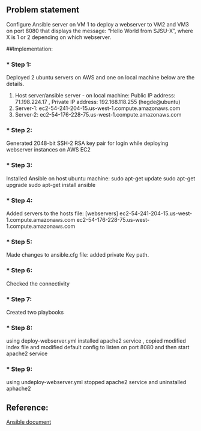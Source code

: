 ## Problem statement
Configure Ansible server on VM 1 to deploy a webserver to VM2 and VM3 on port 8080 that displays the message: “Hello World from SJSU-X”, where X is 1 or 2 depending on which webserver.

##Implementation:


### * Step 1:
 Deployed 2 ubuntu servers on AWS and one on local machine below are the details.
1. Host server/ansible server - on local machine: Public IP address: 71.198.224.17 ,
    Private IP address: 192.168.118.255 (hegde@ubuntu)
2. Server-1: ec2-54-241-204-15.us-west-1.compute.amazonaws.com
3. Server-2: ec2-54-176-228-75.us-west-1.compute.amazonaws.com



### * Step 2:
Generated 2048-bit SSH-2 RSA key pair for login while deploying webserver instances
on AWS EC2


### * Step 3:
Installed Ansible on host ubuntu machine:
sudo apt-get update
sudo apt-get upgrade
sudo apt-get install ansible

### * Step 4:
Added servers to the hosts file:
[webservers]
 ec2-54-241-204-15.us-west-1.compute.amazonaws.com
 ec2-54-176-228-75.us-west-1.compute.amazonaws.com

### * Step 5:
Made changes to ansible.cfg file:
added private Key path.

### * Step 6:
Checked the connectivity

### * Step 7:
Created two playbooks

### * Step 8:
using deploy-webserver.yml installed apache2 service , copied modified index file and modified default config to listen on port 8080 and then start apache2 service

### * Step 9:
using undeploy-webserver.yml stopped apache2 service and uninstalled aphache2

## Reference:
[Ansible document](https://docs.ansible.com/)
